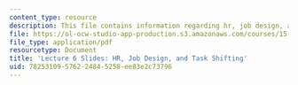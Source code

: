 ```yaml
---
content_type: resource
description: This file contains information regarding hr, job design, and task shifting.
file: https://ol-ocw-studio-app-production.s3.amazonaws.com/courses/15-s07-globalhealth-lab-spring-2013/78253109576224845258ee83e2c73796_MIT15_S07S13_lec6.pdf
file_type: application/pdf
resourcetype: Document
title: 'Lecture 6 Slides: HR, Job Design, and Task Shifting'
uid: 78253109-5762-2484-5258-ee83e2c73796
---
```

